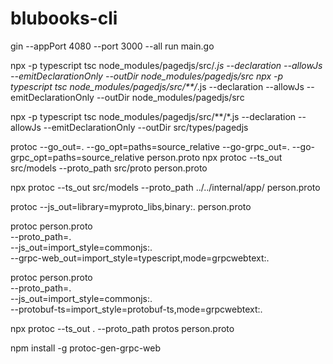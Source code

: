 # blubooks-cli
gin --appPort 4080 --port 3000 --all run main.go 


npx -p typescript tsc node_modules/pagedjs/src/*.js --declaration --allowJs --emitDeclarationOnly --outDir node_modules/pagedjs/src
npx -p typescript tsc node_modules/pagedjs/src/**/*.js --declaration --allowJs --emitDeclarationOnly --outDir node_modules/pagedjs/src


npx -p typescript tsc node_modules/pagedjs/src/**/*.js --declaration --allowJs --emitDeclarationOnly --outDir src/types/pagedjs


protoc --go_out=. --go_opt=paths=source_relative   --go-grpc_out=. --go-grpc_opt=paths=source_relative  person.proto
npx protoc --ts_out src/models --proto_path src/proto  person.proto

 npx protoc --ts_out src/models --proto_path ../../internal/app/  person.proto


protoc --js_out=library=myproto_libs,binary:. person.proto

 protoc person.proto \
    --proto_path=. \
    --js_out=import_style=commonjs:. \
    --grpc-web_out=import_style=typescript,mode=grpcwebtext:.


 protoc person.proto \
    --proto_path=. \
    --js_out=import_style=commonjs:. \
    --protobuf-ts=import_style=protobuf-ts,mode=grpcwebtext:.



npx protoc --ts_out . --proto_path protos  person.proto

npm install -g  protoc-gen-grpc-web
